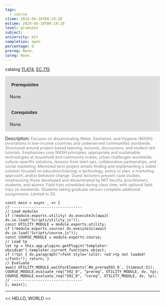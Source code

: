 ```yaml
---
tags:
  - course
ctime: 2024-04-18T00:19:28
mstime: 2024-04-18T00:19:28
level: graduate
subject: 
university: mit
completion: open
percentage: 0
prereq: None.
coreq: None.
---
```


catalog [11.474](http://student.mit.edu/catalog/m11c.html#11.474), [EC.715](http://student.mit.edu/catalog/mECa.html#EC.715)

<span style="display: block; padding: 15px; background-color: rgb(100, 100, 100, 0.2);"><font id="m_prereq592_0" style="display: block; font-family: Arial, sans-serif; font-weight: bold; padding: 5px">Prerequisites</font><br><span id="prereq592_0">None.</span></span>
<span style="display: block; padding: 15px; background-color: rgb(100, 100, 100, 0.2);"><font id="m_coreq592_0" style="display: block; font-family: Arial, sans-serif; font-weight: bold; padding: 5px">Corequisites</font><br><span id="coreq592_0">None.</span></span>

<font style="">Description:</font>
<font style="color: grey; font-size: 0.8rem;">Focuses on disseminating Water, Sanitation, and Hygiene (WASH) innovations in low-income countries and underserved communities worldwide. Structured around project-based learning, lectures, discussions, and student-led tutorials. Emphasizes core WASH principles, appropriate and sustainable technologies at household and community scales, urban challenges worldwide, culture-specific solutions, lessons from start-ups, collaborative partnerships, and social marketing. Mentored term project entails finding and implementing a viable solution focused on education/training; a technology, policy or plan; a marketing approach; and/or behavior change. Guest lecturers present case studies, emphasizing those developed and disseminated by MIT faculty, practitioners, students, and alumni. Field trips scheduled during class time, with optional field trips on weekends. Students taking graduate version complete additional assignments. Limited to 20.</font>

```dataviewjs
const main = async _ => {
// --------------------------------
// Load modules
if (!module.exports.utility) dv.executeJs(await dv.io.load("Scripts/utility.js"));
const UTILITY_MODULE = module.exports.utility;
if (!module.exports.course) dv.executeJs(await dv.io.load("Scripts/course.js"));
const COURSE_MODULE = module.exports.course;
// Load tp
let tp = this.app.plugins.getPlugin("templater-obsidian").templater.current_functions_object;
if (!tp) { dv.paragraph("<font style='color: red'>tp not loaded!</font>"); return; }
// Evaluate
await UTILITY_MODULE.waitForElements(`#m_prereq592_0`, {timeout:5});
COURSE_MODULE.evaluate_req("592_0", "prereq", UTILITY_MODULE, dv, tp);
COURSE_MODULE.evaluate_req("592_0", "coreq", UTILITY_MODULE, dv, tp);
// --------------------------------
}; main();
```

---

<< HELLO, WORLD >>
